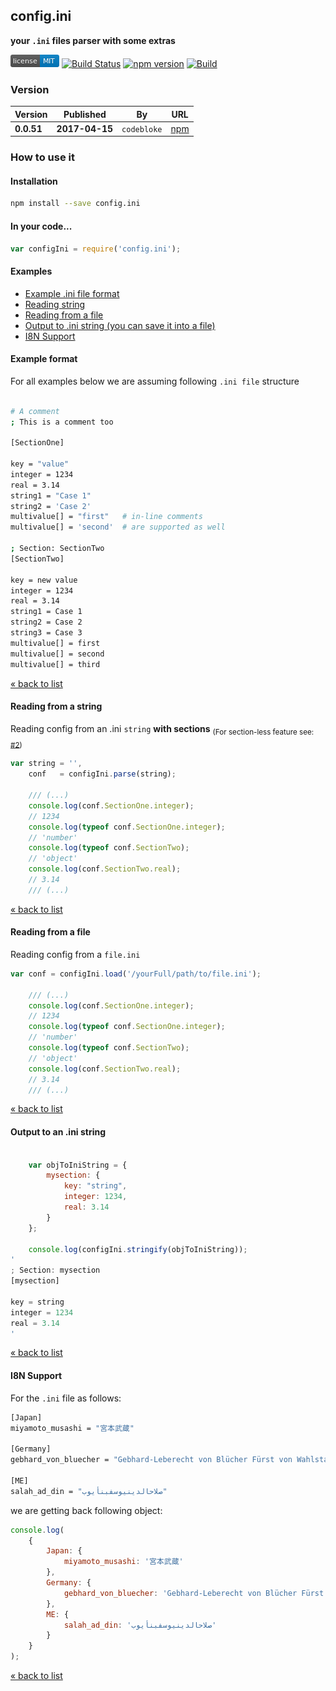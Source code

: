 config.ini
---

**your `.ini` files parser with some extras**


[![MIT License](https://raw.githubusercontent.com/martinswiderski/config.ini/master/mit-license.png)](LICENSE) [![Build Status](https://travis-ci.org/martinswiderski/config.ini.svg?branch=master)](https://travis-ci.org/martinswiderski/config.ini) [![npm version](https://badge.fury.io/js/config.ini.svg)](https://www.npmjs.com/package/config.ini) [![Build](https://ci.appveyor.com/api/projects/status/github/martinswiderski/config.ini?branch=master&svg=true&pendingText=Windows%20...&failingText=Windows%20failed&passingText=Windows%20OK)](https://ci.appveyor.com/project/martinswiderski/config-ini)


### Version

Version|Published|By|URL
--- | --- | --- | ---
**0.0.51** | **2017-04-15** | `codebloke` | [npm](https://www.npmjs.com/package/config.ini)

### How to use it

#### Installation

```bash
npm install --save config.ini
```
#### In your code...

```javascript 1.8
var configIni = require('config.ini');
```

#### <a name="examples"></a>Examples

 * [Example .ini file format](#ini)
 * [Reading string](#string)
 * [Reading from a file](#file)
 * [Output to .ini string (you can save it into a file)](#output)
 * [I8N Support](#i8n)


#### <a name="ini"></a>Example format

For all examples below we are assuming following `.ini file` structure

```bash

# A comment
; This is a comment too 

[SectionOne]

key = "value"
integer = 1234
real = 3.14
string1 = "Case 1"
string2 = 'Case 2'
multivalue[] = "first"   # in-line comments
multivalue[] = 'second'  # are supported as well

; Section: SectionTwo
[SectionTwo]

key = new value
integer = 1234
real = 3.14
string1 = Case 1
string2 = Case 2
string3 = Case 3
multivalue[] = first
multivalue[] = second
multivalue[] = third

```
[&laquo; back to list](#examples)


#### <a name="string"></a>Reading from a string

Reading config from an .ini `string` **with sections** <sub>(For section-less feature see: [#2](https://github.com/martinswiderski/config.ini/issues/2))</sub>

```javascript 1.8
var string = '',
    conf   = configIni.parse(string);

    /// (...)
    console.log(conf.SectionOne.integer);
    // 1234
    console.log(typeof conf.SectionOne.integer);
    // 'number'
    console.log(typeof conf.SectionTwo);
    // 'object'
    console.log(conf.SectionTwo.real);
    // 3.14
    /// (...)
```
[&laquo; back to list](#examples)

#### <a name="file"></a>Reading from a file

Reading config from a `file.ini`

```javascript 1.8
var conf = configIni.load('/yourFull/path/to/file.ini');

    /// (...)
    console.log(conf.SectionOne.integer);
    // 1234
    console.log(typeof conf.SectionOne.integer);
    // 'number'
    console.log(typeof conf.SectionTwo);
    // 'object'
    console.log(conf.SectionTwo.real);
    // 3.14
    /// (...)
```

[&laquo; back to list](#examples)

#### <a name="output"></a>Output to an .ini string

```javascript 1.8

    var objToIniString = {
        mysection: {
            key: "string",
            integer: 1234,
            real: 3.14
        }
    };

    console.log(configIni.stringify(objToIniString));
'
; Section: mysection
[mysection]

key = string
integer = 1234
real = 3.14
'

```

[&laquo; back to list](#examples)

#### <a name="i8n"></a>I8N Support

For the `.ini` file as follows:

```bash
[Japan]
miyamoto_musashi = "宮本武蔵"

[Germany]
gebhard_von_bluecher = "Gebhard-Leberecht von Blücher Fürst von Wahlstatt"

[ME]
salah_ad_din = "صلاحالدينيوسفبنأيوب"
```

we are getting back following object:

```javascript 1.8
console.log(
    {
        Japan: {
            miyamoto_musashi: '宮本武蔵'
        },
        Germany: {
            gebhard_von_bluecher: 'Gebhard-Leberecht von Blücher Fürst von Wahlstatt'
        },
        ME: {
            salah_ad_din: 'صلاحالدينيوسفبنأيوب'
        }
    }
);
```

[&laquo; back to list](#examples)


